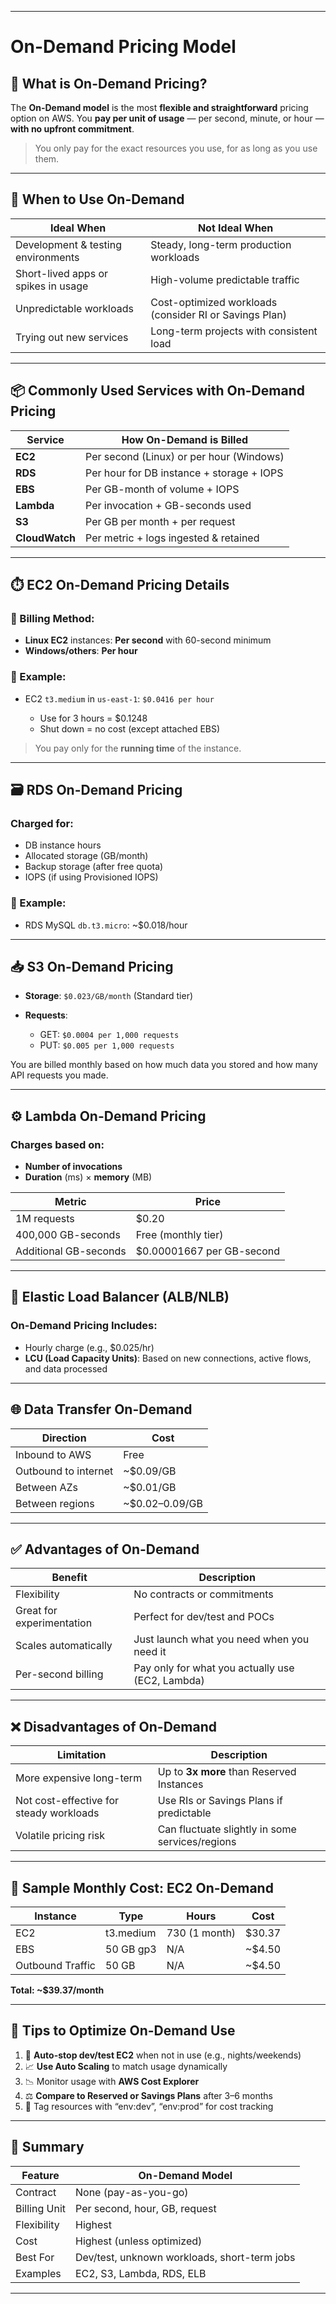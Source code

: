 __________________________________________________________________________________________________________________________
#                                     On-Demand Pricing Model

## 🧾 What is **On-Demand Pricing**?

The **On-Demand model** is the most **flexible and straightforward** pricing option on AWS. You **pay per unit of usage** — per second, minute, or hour — **with no upfront commitment**.

> You only pay for the exact resources you use, for as long as you use them.

---

## 🧠 When to Use On-Demand

| Ideal When                          | Not Ideal When                                         |
| ----------------------------------- | ------------------------------------------------------ |
| Development & testing environments  | Steady, long-term production workloads                 |
| Short-lived apps or spikes in usage | High-volume predictable traffic                        |
| Unpredictable workloads             | Cost-optimized workloads (consider RI or Savings Plan) |
| Trying out new services             | Long-term projects with consistent load                |

---

## 📦 Commonly Used Services with On-Demand Pricing

| Service        | How On-Demand is Billed                   |
| -------------- | ----------------------------------------- |
| **EC2**        | Per second (Linux) or per hour (Windows)  |
| **RDS**        | Per hour for DB instance + storage + IOPS |
| **EBS**        | Per GB-month of volume + IOPS             |
| **Lambda**     | Per invocation + GB-seconds used          |
| **S3**         | Per GB per month + per request            |
| **CloudWatch** | Per metric + logs ingested & retained     |

---

## ⏱️ EC2 On-Demand Pricing Details

### 🧮 Billing Method:

* **Linux EC2** instances: **Per second** with 60-second minimum
* **Windows/others**: **Per hour**

### 🧾 Example:

* EC2 `t3.medium` in `us-east-1`: `$0.0416 per hour`

  * Use for 3 hours = \$0.1248
  * Shut down = no cost (except attached EBS)

> You pay only for the **running time** of the instance.

---

## 🗃️ RDS On-Demand Pricing

### Charged for:

* DB instance hours
* Allocated storage (GB/month)
* Backup storage (after free quota)
* IOPS (if using Provisioned IOPS)

### 🧾 Example:

* RDS MySQL `db.t3.micro`: \~\$0.018/hour

---

## 📥 S3 On-Demand Pricing

* **Storage**: `$0.023/GB/month` (Standard tier)
* **Requests**:

  * GET: `$0.0004 per 1,000 requests`
  * PUT: `$0.005 per 1,000 requests`

You are billed monthly based on how much data you stored and how many API requests you made.

---

## ⚙️ Lambda On-Demand Pricing

### Charges based on:

* **Number of invocations**
* **Duration** (ms) × **memory** (MB)

| Metric                | Price                      |
| --------------------- | -------------------------- |
| 1M requests           | \$0.20                     |
| 400,000 GB-seconds    | Free (monthly tier)        |
| Additional GB-seconds | \$0.00001667 per GB-second |

---

## 🔁 Elastic Load Balancer (ALB/NLB)

### On-Demand Pricing Includes:

* Hourly charge (e.g., \$0.025/hr)
* **LCU (Load Capacity Units)**: Based on new connections, active flows, and data processed

---

## 🌐 Data Transfer On-Demand

| Direction            | Cost             |
| -------------------- | ---------------- |
| Inbound to AWS       | Free             |
| Outbound to internet | \~\$0.09/GB      |
| Between AZs          | \~\$0.01/GB      |
| Between regions      | \~\$0.02–0.09/GB |

---

## ✅ Advantages of On-Demand

| Benefit                   | Description                                      |
| ------------------------- | ------------------------------------------------ |
| Flexibility               | No contracts or commitments                      |
| Great for experimentation | Perfect for dev/test and POCs                    |
| Scales automatically      | Just launch what you need when you need it       |
| Per-second billing        | Pay only for what you actually use (EC2, Lambda) |

---

## ❌ Disadvantages of On-Demand

| Limitation                                 | Description                                     |
| ------------------------------------------ | ----------------------------------------------- |
| More expensive long-term                   | Up to **3x more** than Reserved Instances       |
| Not cost-effective for steady workloads    | Use RIs or Savings Plans if predictable         |
| Volatile pricing risk                      | Can fluctuate slightly in some services/regions |

---

## 🧮 Sample Monthly Cost: EC2 On-Demand

| Instance         | Type      | Hours         | Cost     |
| ---------------- | --------- | ------------- | -------- |
| EC2              | t3.medium | 730 (1 month) | \$30.37  |
| EBS              | 50 GB gp3 | N/A           | \~\$4.50 |
| Outbound Traffic | 50 GB     | N/A           | \~\$4.50 |

**Total: \~\$39.37/month**

---

## 🧰 Tips to Optimize On-Demand Use

1. 🛑 **Auto-stop dev/test EC2** when not in use (e.g., nights/weekends)
2. 📈 **Use Auto Scaling** to match usage dynamically
3. 📉 Monitor usage with **AWS Cost Explorer**
4. ⚖️ **Compare to Reserved or Savings Plans** after 3–6 months
5. 🎯 Tag resources with “env\:dev”, “env\:prod” for cost tracking

---

## 📌 Summary

| Feature      | On-Demand Model                              |
| ------------ | -------------------------------------------- |
| Contract     | None (pay-as-you-go)                         |
| Billing Unit | Per second, hour, GB, request                |
| Flexibility  | Highest                                      |
| Cost         | Highest (unless optimized)                   |
| Best For     | Dev/test, unknown workloads, short-term jobs |
| Examples     | EC2, S3, Lambda, RDS, ELB                    |

---
